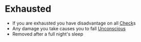 # Exhausted

- If you are exhausted you have disadvantage on all [Check](Check.md)s
- Any damage you take causes you to fall [Unconscious](Unconscious.md)
- Removed after a full night's sleep